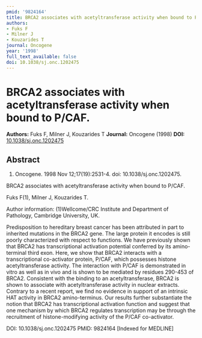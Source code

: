 ```yaml
---
pmid: '9824164'
title: BRCA2 associates with acetyltransferase activity when bound to P/CAF.
authors:
- Fuks F
- Milner J
- Kouzarides T
journal: Oncogene
year: '1998'
full_text_available: false
doi: 10.1038/sj.onc.1202475
---
```


# BRCA2 associates with acetyltransferase activity when bound to P/CAF.
**Authors:** Fuks F, Milner J, Kouzarides T
**Journal:** Oncogene (1998)
**DOI:** [10.1038/sj.onc.1202475](https://doi.org/10.1038/sj.onc.1202475)

## Abstract

1. Oncogene. 1998 Nov 12;17(19):2531-4. doi: 10.1038/sj.onc.1202475.

BRCA2 associates with acetyltransferase activity when bound to P/CAF.

Fuks F(1), Milner J, Kouzarides T.

Author information:
(1)Wellcome/CRC Institute and Department of Pathology, Cambridge University, UK.

Predisposition to hereditary breast cancer has been attributed in part to 
inherited mutations in the BRCA2 gene. The large protein it encodes is still 
poorly characterized with respect to functions. We have previously shown that 
BRCA2 has transcriptional activation potential conferred by its amino-terminal 
third exon. Here, we show that BRCA2 interacts with a transcriptional 
co-activator protein, P/CAF, which possesses histone acetyltransferase activity. 
The interaction with P/CAF is demonstrated in vitro as well as in vivo and is 
shown to be mediated by residues 290-453 of BRCA2. Consistent with the binding 
to an acetyltransferase, BRCA2 is shown to associate with acetyltransferase 
activity in nuclear extracts. Contrary to a recent report, we find no evidence 
in support of an intrinsic HAT activity in BRCA2 amino-terminus. Our results 
further substantiate the notion that BRCA2 has transcriptional activation 
function and suggest that one mechanism by which BRCA2 regulates transcription 
may be through the recruitment of histone-modifying activity of the P/CAF 
co-activator.

DOI: 10.1038/sj.onc.1202475
PMID: 9824164 [Indexed for MEDLINE]
